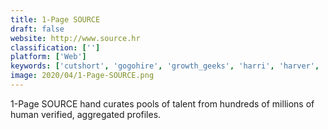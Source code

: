 ```yaml
---
title: 1-Page SOURCE
draft: false 
website: http://www.source.hr
classification: ['']
platform: ['Web']
keywords: ['cutshort', 'gogohire', 'growth_geeks', 'harri', 'harver', 'harvest', 'hotschedules', 'instahyre', 'jobscribe', 'landing.jobs', 'onlinejobs.ph', 'siteby', 'smartrecruiters', 'staff_finder', 'taledo', 'talentobjects_lumesse', 'thrive_trm', 'upsider', 'vettery', 'vocate', 'wcn_talent_acquisition_suite']
image: 2020/04/1-Page-SOURCE.png
---
```

1-Page SOURCE hand curates pools of talent from hundreds of millions of human verified, aggregated profiles.